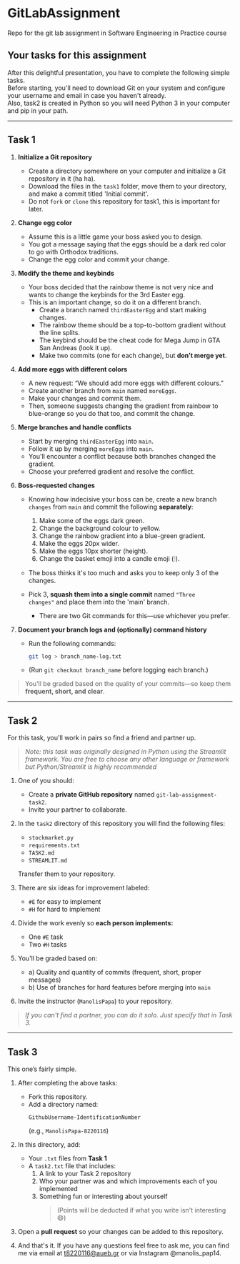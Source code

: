 # GitLabAssignment

Repo for the git lab assignment in Software Engineering in Practice course

## Your tasks for this assignment

After this delightful presentation, you have to complete the following simple tasks.  
Before starting, you'll need to download Git on your system and configure your username and email in case you haven't already.  
Also, task2 is created in Python so you will need Python 3 in your computer and pip in your path.  

---

## Task 1

1. **Initialize a Git repository**

   - Create a directory somewhere on your computer and initialize a Git repository in it (ha ha).
   - Download the files in the `task1` folder, move them to your directory, and make a commit titled 'Initial commit'.
   - Do not `fork` or `clone` this repository for task1, this is important for later.  

2. **Change egg color**

   - Assume this is a little game your boss asked you to design.
   - You got a message saying that the eggs should be a dark red color to go with Orthodox traditions.
   - Change the egg color and commit your change.

3. **Modify the theme and keybinds**

   - Your boss decided that the rainbow theme is not very nice and wants to change the keybinds for the 3rd Easter egg.
   - This is an important change, so do it on a different branch.
     - Create a branch named `thirdEasterEgg` and start making changes.
     - The rainbow theme should be a top-to-bottom gradient without the line splits.
     - The keybind should be the cheat code for Mega Jump in GTA San Andreas (look it up).
     - Make two commits (one for each change), but **don’t merge yet**.

4. **Add more eggs with different colors**

   - A new request: “We should add more eggs with different colours.”
   - Create another branch from `main` named `moreEggs`.
   - Make your changes and commit them.
   - Then, someone suggests changing the gradient from rainbow to blue-orange so you do that too, and commit the change.

5. **Merge branches and handle conflicts**

   - Start by merging `thirdEasterEgg` into `main`.
   - Follow it up by merging `moreEggs` into `main`.
   - You'll encounter a conflict because both branches changed the gradient.
   - Choose your preferred gradient and resolve the conflict.

6. **Boss-requested changes**

   - Knowing how indecisive your boss can be, create a new branch `changes` from `main` and commit the following **separately**:

     1. Make some of the eggs dark green.
     2. Change the background colour to yellow.
     3. Change the rainbow gradient into a blue-green gradient.
     4. Make the eggs 20px wider.
     5. Make the eggs 10px shorter (height).
     6. Change the basket emoji into a candle emoji (🕯).

   - The boss thinks it's too much and asks you to keep only 3 of the changes.

   - Pick 3, **squash them into a single commit** named `"Three changes"` and place them into the 'main' branch.

     - There are two Git commands for this—use whichever you prefer.

7. **Document your branch logs and (optionally) command history**

   - Run the following commands:
     ```bash
     git log > branch_name-log.txt
     ```
   - (Run `git checkout branch_name` before logging each branch.)
     
> You'll be graded based on the quality of your commits—so keep them **frequent, short, and clear**.

---

## Task 2

For this task, you'll work in pairs so find a friend and partner up.  
> *Note: this task was originally designed in Python using the Streamlit framework.
> You are free to choose any other language or framework but Python/Streamlit is highly recommended*  

1. One of you should:

   - Create a **private GitHub repository** named `git-lab-assignment-task2`.
   - Invite your partner to collaborate.

2. In the `task2` directory of this repository you will find the following files:

   - `stockmarket.py`
   - `requirements.txt`
   - `TASK2.md`
   - `STREAMLIT.md`
  
   Transfer them to your repository.

3. There are six ideas for improvement labeled:

   - `#E` for easy to implement
   - `#H` for hard to implement

4. Divide the work evenly so **each person implements:**

   - One `#E` task
   - Two `#H` tasks

5. You'll be graded based on:

   - a) Quality and quantity of commits (frequent, short, proper messages)
   - b) Use of branches for hard features before merging into `main`

6. Invite the instructor (`ManolisPapa`) to your repository.

> *If you can't find a partner, you can do it solo. Just specify that in Task 3.*

---

## Task 3

This one’s fairly simple.

1. After completing the above tasks:

   - Fork this repository.
   - Add a directory named:
     ```
     GithubUsername-IdentificationNumber
     ```
     (e.g., `ManolisPapa-8220116`)

2. In this directory, add:

   - Your `.txt` files from **Task 1**
   - A `task2.txt` file that includes:
     1. A link to your Task 2 repository
     2. Who your partner was and which improvements each of you implemented
     3. Something fun or interesting about yourself
        > (Points will be deducted if what you write isn't interesting 😄)

3. Open a **pull request** so your changes can be added to this repository.

4. And that's it. If you have any questions feel free to ask me, you can find me via email at t8220116@aueb.gr or via Instagram @manolis_pap14.
